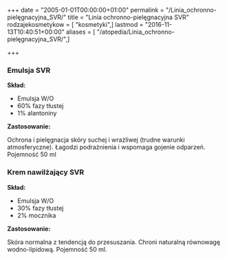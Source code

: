 +++
date = "2005-01-01T00:00:00+01:00"
permalink = "/Linia_ochronno-pielęgnacyjna_SVR/"
title = "Linia ochronno-pielęgnacyjna SVR"
rodzajekosmetykow = [ "kosmetyki",]
lastmod = "2016-11-13T10:40:51+00:00"
aliases = [ "/atopedia/Linia_ochronno-pielęgnacyjna_SVR/",]

+++

### Emulsja SVR

**Skład:**

-   Emulsja W/O
-   60% fazy tłustej
-   1% alantoniny

**Zastosowanie:**

Ochrona i pielęgnacja skóry suchej i wrażliwej (trudne warunki atmosferyczne). Łagodzi podrażnienia i wspomaga gojenie odparzeń. Pojemność 50 ml

### Krem nawilżający SVR

**Skład:**

-   Emulsja W/O
-   30% fazy tłustej
-   2% mocznika

**Zastosowanie:**

Skóra normalna z tendencją do przesuszania. Chroni naturalną równowagę wodno-lipidową. Pojemność 50 ml.
